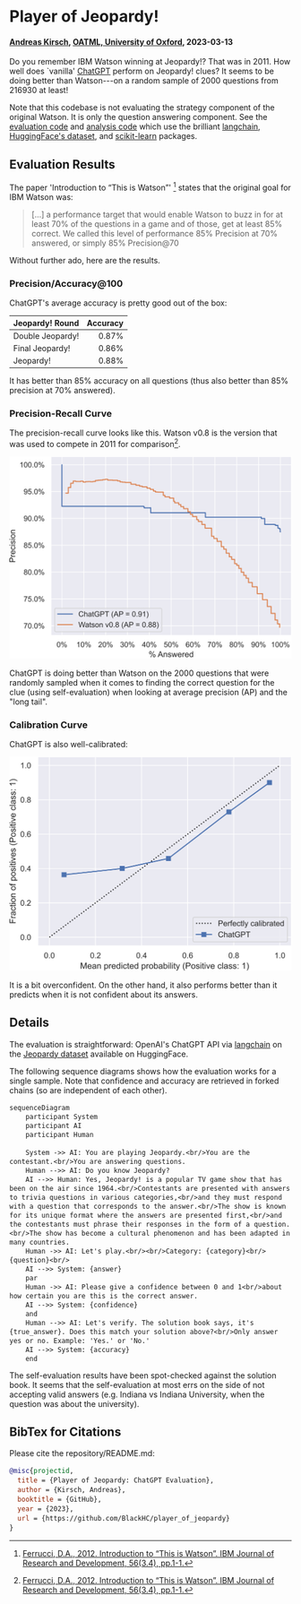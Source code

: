 # Player of Jeopardy!
#### [Andreas Kirsch](https://blackhc.net), [OATML, University of Oxford](https://oatml.ox.ac.uk), 2023-03-13

Do you remember IBM Watson winning at Jeopardy!? That was in 2011. How well does `vanilla' [ChatGPT](https://openai.com/blog/chatgpt) perform on Jeopardy! clues? It seems to be doing better than Watson---on a random sample of 2000 questions from 216930 at least!

Note that this codebase is not evaluating the strategy component of the original Watson. It is only the question answering component.
See the [evaluation code](evaluation.py) and [analysis code](analysis.py) which use the brilliant [langchain](https://github.com/hwchase17/langchain), [HuggingFace's dataset](https://huggingface.co/docs/datasets/index), and [scikit-learn](https://scikit-learn.org/) packages.

## Evaluation Results

The paper 'Introduction to “This is Watson”' [^1] states that the original goal for IBM Watson was:

> [...] a performance
target that would enable Watson to buzz in for at least 70%
of the questions in a game and of those, get at least 85%
correct. We called this level of performance 85% Precision
at 70% answered, or simply 85% Precision@70

Without further ado, here are the results.

### Precision/Accuracy@100
ChatGPT's average accuracy is pretty good out of the box:

| Jeopardy! Round  | Accuracy |
|:-----------------|---------:|
| Double Jeopardy! |   0.87% |
| Final Jeopardy!  |   0.86% |
| Jeopardy!        |   0.88% |

It has better than 85% accuracy on all questions (thus also better than 85% precision at 70% answered).

### Precision-Recall Curve

The precision-recall curve looks like this. Watson v0.8 is the version that was used to compete in 2011 for comparison[^1]. 

![](chatgpt_watson_v0.8_precision_recall.svg)

ChatGPT is doing better than Watson on the 2000 questions that were randomly sampled when it comes to finding the correct question for the clue (using self-evaluation) when looking at average precision (AP) and the "long tail".

### Calibration Curve

ChatGPT is also well-calibrated:

![](chatgpt_calibration.svg)

It is a bit overconfident. On the other hand, it also performs better than it predicts when it is not confident about its answers.

[^1]: [Ferrucci, D.A., 2012. Introduction to “This is Watson”. IBM Journal of Research and Development, 56(3.4), pp.1-1.](https://ieeexplore.ieee.org/document/6177724)

## Details

The evaluation is straightforward:
OpenAI's ChatGPT API via [langchain](https://github.com/hwchase17/langchain) on the [Jeopardy dataset](https://huggingface.co/datasets/jeopardy) available on HuggingFace.

The following sequence diagrams shows how the evaluation works for a single sample. Note that confidence and accuracy are retrieved in forked chains (so are independent of each other).

```mermaid
sequenceDiagram
    participant System
    participant AI
    participant Human

    System ->> AI: You are playing Jeopardy.<br/>You are the contestant.<br/>You are answering questions.
    Human -->> AI: Do you know Jeopardy?
    AI -->> Human: Yes, Jeopardy! is a popular TV game show that has been on the air since 1964.<br/>Contestants are presented with answers to trivia questions in various categories,<br/>and they must respond with a question that corresponds to the answer.<br/>The show is known for its unique format where the answers are presented first,<br/>and the contestants must phrase their responses in the form of a question.<br/>The show has become a cultural phenomenon and has been adapted in many countries.
    Human ->> AI: Let's play.<br/><br/>Category: {category}<br/>{question}<br/>
    AI -->> System: {answer}
    par 
    Human ->> AI: Please give a confidence between 0 and 1<br/>about how certain you are this is the correct answer.
    AI -->> System: {confidence}
    and
    Human -->> AI: Let's verify. The solution book says, it's {true_answer}. Does this match your solution above?<br/>Only answer yes or no. Example: 'Yes.' or 'No.'
    AI -->> System: {accuracy}
    end
```

The self-evaluation results have been spot-checked against the solution book. It seems that the self-evaluation at most errs on the side of not accepting valid answers (e.g. Indiana vs Indiana University, when the question was about the university).

## BibTex for Citations

Please cite the repository/README.md:

```bibtex
@misc{projectid,
  title = {Player of Jeopardy: ChatGPT Evaluation},
  author = {Kirsch, Andreas},
  booktitle = {GitHub},
  year = {2023},
  url = {https://github.com/BlackHC/player_of_jeopardy}
}
```